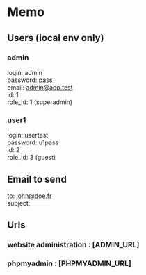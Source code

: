 # Memo

## Users (local env only)

### admin

login: admin  
password: pass    
email: admin@app.test  
id: 1  
role_id: 1 (superadmin)

### user1

login: usertest    
password: u1pass  
id: 2  
role_id: 3 (guest)

## Email to send 

to: john@doe.fr  
subject: 

## Urls

### website administration : [ADMIN_URL]

### phpmyadmin : [PHPMYADMIN_URL]